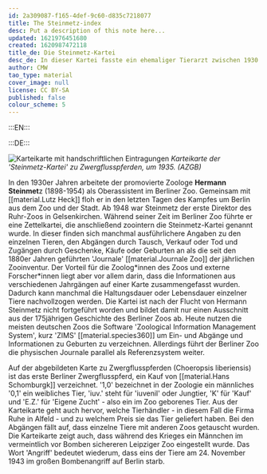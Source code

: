 ```yaml
---
id: 2a309087-f165-4def-9c60-d835c7218077
title: The Steinmetz-index
desc: Put a description of this note here...
updated: 1621976451680
created: 1620987472118
title_de: Die Steinmetz-Kartei
desc_de: In dieser Kartei fasste ein ehemaliger Tierarzt zwischen 1930 und 1945 die Bestände des Berliner Zoos zusammen.
author: CMW
tao_type: material
cover_image: null
license: CC BY-SA
published: false
colour_scheme: 5
---
```



:::EN:::

:::DE:::

![Karteikarte mit handschriftlichen Eintragungen](/images/cmw/Kartei_Flusspferd1.jpg)
_Karteikarte der 'Steinmetz-Kartei' zu Zwergflusspferden, um 1935. (AZGB)_

In den 1930er Jahren arbeitete der promovierte Zoologe **Hermann Steinmet**z (1898-1954) als Oberassistent im Berliner Zoo. Gemeinsam mit [[material.Lutz Heck]] floh er in den letzten Tagen des Kampfes um Berlin aus dem Zoo und der Stadt. Ab 1948 war Steinmetz der erste Direktor des Ruhr-Zoos in Gelsenkirchen.
Während seiner Zeit im Berliner Zoo führte er eine Zettelkartei, die anschließend zoointern die Steinmetz-Kartei genannt wurde. In dieser finden sich manchmal ausführlichere Angaben zu den einzelnen Tieren, den Abgängen durch Tausch, Verkauf oder Tod und Zugängen durch Geschenke, Käufe oder Geburten an als die seit den 1880er Jahren geführten 'Journale' [[material.Journale Zoo]] der jährlichen Zooinventur.
Der Vorteil für die Zoolog\*innen des Zoos und externe Forscher\*innen liegt aber vor allem darin, dass die Informationen aus verschiedenen Jahrgängen auf einer Karte zusammengefasst wurden. Dadurch kann manchmal die Haltungsdauer oder Lebensdauer einzelner Tiere nachvollzogen werden. Die Kartei ist nach der Flucht von Hermann Steinmetz nicht fortgeführt worden und bildet damit nur einen Ausschnitt aus der 175jährigen Geschichte des Berliner Zoos ab.
Heute nutzen die meisten deutschen Zoos die Software 'Zoological Information Management System', kurz 'ZIMS' [[material.species360]] um Ein- und Abgänge und Informationen zu Geburten zu verzeichnen. Allerdings führt der Berliner Zoo die physischen Journale parallel als Referenzsystem weiter.

Auf der abgebildeten Karte zu Zwergflusspferden (Choeropsis liberiensis) ist das erste Berliner Zwergflusspferd, ein Kauf von [[material.Hans Schomburgk]] verzeichnet. '1,0' bezeichnet in der Zoologie ein männliches '0,1' ein weibliches Tier, 'iuv.' steht für 'iuvenil' oder Jungtier, 'K' für 'Kauf' und 'E.Z.' für 'Eigene Zucht' - also ein im Zoo geborenes Tier. Aus der Karteikarte geht auch hervor, welche Tierhändler - in diesem Fall die Firma Ruhe in Alfeld - und zu welchem Preis sie das Tier geliefert haben. Bei den Abgängen fällt auf, dass einzelne Tiere mit anderen Zoos getauscht wurden. Die Karteikarte zeigt auch, dass während des Krieges ein Männchen im vermeintlich vor Bomben sichereren Leipziger Zoo eingestellt wurde. Das Wort 'Angriff' bedeutet wiederum, dass eins der Tiere am 24. November 1943 im großen Bombenangriff auf Berlin starb.